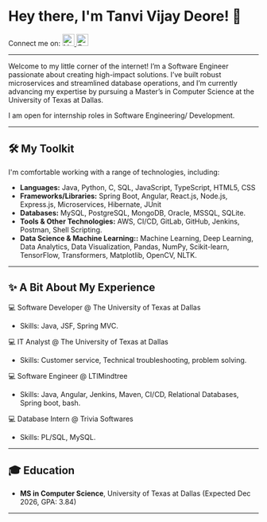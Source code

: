 # Hey there, I'm Tanvi Vijay Deore! 👋
Connect me on: 
<a href="https://www.linkedin.com/in/tanvi-deore-b41381180/">
  <img src="https://cdn.simpleicons.org/linkedin/0077B5" alt="LinkedIn" width="24" height="24">
</a>
<a href="mailto:tanvi.deore1124@gmail.com">
  <img src="https://cdn.simpleicons.org/gmail/EA4335" alt="Gmail" width="24" height="24">
</a>

---

Welcome to my little corner of the internet!  I’m a Software Engineer passionate about creating high-impact solutions. I’ve built robust microservices and streamlined database operations, and I’m currently advancing my expertise by pursuing a Master’s in Computer Science at the University of Texas at Dallas.

I am open for internship roles in Software Engineering/ Development.

---

## 🛠️ My Toolkit

I'm comfortable working with a range of technologies, including:

* **Languages:** Java, Python, C, SQL, JavaScript, TypeScript, HTML5, CSS
* **Frameworks/Libraries:** Spring Boot, Angular, React.js, Node.js, Express.js, Microservices, Hibernate, JUnit
* **Databases:** MySQL, PostgreSQL, MongoDB, Oracle, MSSQL, SQLite.
* **Tools & Other Technologies:** AWS, CI/CD, GitLab, GitHub, Jenkins, Postman, Shell Scripting.
* **Data Science & Machine Learning::** Machine Learning, Deep Learning, Data Analytics, Data Visualization, Pandas, NumPy, Scikit-learn, TensorFlow, Transformers, Matplotlib, OpenCV, NLTK.
---


## ✨ A Bit About My Experience

💻 Software Developer @ The University of Texas at Dallas
* Skills: Java, JSF, Spring MVC.

💻 IT Analyst @ The University of Texas at Dallas
* Skills: Customer service, Technical troubleshooting, problem solving.

💻 Software Engineer @ LTIMindtree
* Skills: Java, Angular, Jenkins, Maven, CI/CD, Relational Databases, Spring boot, bash.

💻 Database Intern @ Trivia Softwares
* Skills: PL/SQL, MySQL.

---

## 🎓 Education
* **MS in Computer Science**, University of Texas at Dallas (Expected Dec 2026, GPA: 3.84)
---


<!--
**TanviDeore/TanviDeore** is a ✨ _special_ ✨ repository because its `README.md` (this file) appears on your GitHub profile.

Here are some ideas to get you started:

- 🔭 I’m currently working on ...
- 🌱 I’m currently learning ...
- 👯 I’m looking to collaborate on ...
- 🤔 I’m looking for help with ...
- 💬 Ask me about ...
- 📫 How to reach me: ...
- 😄 Pronouns: ...
- ⚡ Fun fact: ...
-->
